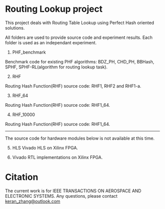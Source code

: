 # Routing Lookup project

This project deals with Routing Table Lookup using Perfect Hash oriented solutions.

All folders are used to provide source code and experiment results. Each folder is used as an independant experiment.

1. PHF_benchmark

Benchmark code for existing PHF algorithms: BDZ_PH, CHD_PH, BBHash, SPHF, SPHF-RL(algorithm for routing lookup task).

2. RHF

Routing Hash Function(RHF) source code: RHF1, RHF2 and RHF1-a.

3. RHF_64

Routing Hash Function(RHF) source code: RHF1_64.

4. RHF_10000

Routing Hash Function(RHF) source code: RHF1_64.

---------------------------------
The source code for hardware modules below is not available at this time.

5. HLS
Vivado HLS on Xilinx FPGA.

6. Vivado
RTL implementations on Xilinx FPGA.

# Citation
The current work is for IEEE TRANSACTIONS ON AEROSPACE AND ELECTRONIC SYSTEMS.
Any questions, please contact keran_zhang@outlook.com

